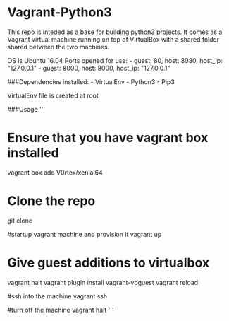 # Vagrant-Python3
This repo is inteded as a base for building python3 projects. It comes as a Vagrant virtual machine running on top of VirtualBox with a shared folder shared between the two machines.

OS is Ubuntu 16.04
Ports opened for use:
	- guest: 80, host: 8080, host_ip: "127.0.0.1"
	- guest: 8000, host: 8000, host_ip: "127.0.0.1"

###Dependencies installed: 
	- VirtualEnv
	- Python3
	- Pip3

VirtualEnv file is created at root

###Usage
'''
# Ensure that you have vagrant box installed
vagrant box add V0rtex/xenial64

# Clone the repo
git clone

#startup vagrant machine and provision it
vagrant up

# Give guest additions to virtualbox
vagrant halt
vagrant plugin install vagrant-vbguest
vagrant reload

#ssh into the machine 
vagrant ssh

#turn off the machine
vagrant halt
'''

